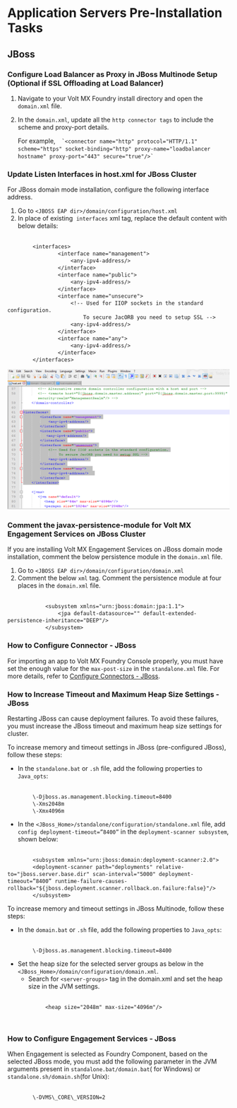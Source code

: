                          


Application Servers Pre-Installation Tasks
==========================================

JBoss
-----

### Configure Load Balancer as Proxy in JBoss Multinode Setup (Optional if SSL Offloading at Load Balancer)

1.  Navigate to your Volt MX Foundry install directory and open the `domain.xml` file.

1.  In the `domain.xml`, update all the `http connector tags` to include the scheme and proxy-port details.
    
    For example,``  
    `<connector name="http" protocol="HTTP/1.1" scheme="https" socket-binding="http" proxy-name="loadbalancer hostname" proxy-port="443" secure="true"/>` ``
    

### Update Listen Interfaces in host.xml for JBoss Cluster

For JBoss domain mode installation, configure the following interface address.

1.  Go to `<JBOSS EAP dir>/domain/configuration/host.xml`
2.  In place of existing  `interfaces` xml tag, replace the default content with below details:

```

        <interfaces>
                <interface name="management">
                    <any-ipv4-address/>
                </interface>
                <interface name="public">
                    <any-ipv4-address/>
                </interface>
                <interface name="unsecure">
                    <!-- Used for IIOP sockets in the standard configuration.
                        To secure JacORB you need to setup SSL -->
                    <any-ipv4-address/>
                </interface>
                <interface name="any">  
                    <any-ipv4-address/>  
                </interface> 
        </interfaces>
```

![](Resources/Images/Cluster/ListenInterfaces_590x371.png)

### Comment the javax-persistence-module for Volt MX Engagement Services on JBoss Cluster

If you are installing Volt MX Engagement Services on JBoss domain mode installation, comment the below persistence module in the `domain.xml` file.

1.  Go to `<JBOSS EAP dir>/domain/configuration/domain.xml`
2.  Comment the below `xml` tag. Comment the persistence module at four places in the `domain.xml` file.

```
            
            <subsystem xmlns="urn:jboss:domain:jpa:1.1">
                <jpa default-datasource="" default-extended-persistence-inheritance="DEEP"/>
            </subsystem> 
```

### How to Configure Connector - JBoss

For importing an app to Volt MX Foundry Console properly, you must have set the enough value for the `max-post-size` in the `standalone.xml` file. For more details, refer to [Configure Connectors - JBoss](../../../Foundry/voltmx_foundry_manual_install_guide/Content/Configuring_Connectors_and_WAR_JBoss.md).

### How to Increase Timeout and Maximum Heap Size Settings - JBoss

Restarting JBoss can cause deployment failures. To avoid these failures, you must increase the JBoss timeout and maximum heap size settings for cluster.

To increase memory and timeout settings in JBoss (pre-configured JBoss), follow these steps:

-  In the `standalone.bat` or `.sh` file, add the following properties to `Java_opts`:
```

        \-Djboss.as.management.blocking.timeout=8400  
        \-Xms2048m  
        \-Xmx4096m
```
-  In the `<JBoss_Home>/standalone/configuration/standalone.xml` file, add `config deployment-timeout=”8400”` in the `deployment-scanner subsystem`, shown below:
```

        <subsystem xmlns="urn:jboss:domain:deployment-scanner:2.0">        
        <deployment-scanner path="deployments" relative-to="jboss.server.base.dir" scan-interval="5000" deployment-timeout=”8400” runtime-failure-causes-rollback="${jboss.deployment.scanner.rollback.on.failure:false}"/>        
        </subsystem>
```

To increase memory and timeout settings in JBoss Multinode, follow these steps:

-  In the `domain.bat` or `.sh` file, add the following properties to `Java_opts`:
```

        \-Djboss.as.management.blocking.timeout=8400
```
-  Set the heap size for the selected server groups as below in the `<JBoss_Home>/domain/configuration/domain.xml`.
    *   Search for `<server-groups>` tag in the domain.xml and set the heap size in the JVM settings.        
```

            <heap size="2048m" max-size="4096m"/>
```

 

### How to Configure Engagement Services - JBoss

When Engagement is selected as Foundry Component, based on the selected JBoss mode, you must add the following parameter in the JVM arguments present in `standalone.bat/domain.bat`( for Windows) or `standalone.sh/domain.sh`(for Unix):
```

        \-DVMS\_CORE\_VERSION=2
```


<!-- WebLogic
--------

### Increase JVM memory for WebLogic Server

For a successful deployment of Volt MX Foundry War files on WebLogic server, increase the Heap Size in WebLogic memory arguments. For more information, refer to [Heap and PermGen Settings](Troubleshooting.md#how-to-configure-heap-and-permgen-size).

### Place MS SQL Server Connector JAR in the WebLogic Server

If you want to install MS SQL Server Database with WebLogic, then you need to manually place the `mssql-jdbc-7.2.2.jre11.jar` file in the WebLogic Server.

To add `mssql-jdbc-7.2.2.jre11.jar` file in the WebLogic Server, follow these steps:

1.  Copy the `mssql-jdbc-7.2.2.jre11.jar` file from the Volt MX Foundry Installation Folder to the `<WL_HOME>/server/lib` folder.
2.  Go to the `<WL_HOME>/user_projects/domains/base_domain/bin` folder and edit the `startWeblogic.sh` file.
3.  Prepend your JAR file to the SAVE_CLASSPATH environment variable. For example:
```

        SAVE_CLASSPATH="${WL_HOME}/server/lib/`mssql-jdbc-7.2.2.jre11.jar`:${CLASSPATH}"
```
4.  If Windows Integrated Auth is enabled, copy the `sqljdbc_auth.dll` file to the `<WL_HOME>/user_projects/domains/base_domain/bin` folder.
5.  Restart the server.

> **_Note:_** **<WL\_HOME>** is the folder in which WebLogic is installed.

### Place Oracle Server Connector JAR in the WebLogic Server

If you want to install Oracle Server Database with WebLogic, then you need to manually place the `ojdbc8.jar` file in the WebLogic Server.

To add the `ojdbc8.jar` file in the WebLogic Server, follow these steps:

1.  Copy the `ojdbc8.jar` file from the Volt MX Foundry Installation Folder to the `<WL_HOME>/server/lib` folder.
2.  Go to the `<WL_HOME>/user_projects/domains/base_domain/bin` folder and edit the `startWeblogic.sh` file.
3.  Prepend your JAR file to the SAVE_CLASSPATH environment variable. For example:
```

        SAVE_CLASSPATH="${WL_HOME}/server/lib/`ojdbc8.jar`:${CLASSPATH}"
```
4.  Restart the server.

> **_Note:_** **<WL\_HOME>** is the folder in which WebLogic is installed.

### Place MySQL Server Connector JAR in the WebLogic Server

If you want to install MySQL Server Database with WebLogic, then you need to manually place the `mysql-connector-java-8.0.12.jar` file in the WebLogic Server.

To add `mysql-connector-java-8.0.12.jar` file in the WebLogic Server, follow these steps:

1.  Copy the `mysql-connector-java-8.0.12.jar` file from the Volt MX Foundry Installation Folder to the `<WL_HOME>/server/lib` folder.
2.  Go to the `<WL_HOME>/user_projects/domains/base_domain/bin` folder and edit the `startWeblogic.sh` file.
3.  Prepend your JAR file to the SAVE_CLASSPATH environment variable. For example:
```

        SAVE_CLASSPATH="${WL_HOME}/server/lib/`mysql-connector-java-8.0.12.jar`:${CLASSPATH}"
```
4.  Restart the server.

> **_Note:_** **<WL\_HOME>** is the folder in which WebLogic is installed.

### Configure Hibernate Dialect in WebLogic (only for WebLogic)

For the Engagement Services to work with Oracle DB, set the following parameter in `setDomainEnv.sh` and run `setDomainEnv.sh` before starting the WebLogic server.

`-Dhibernate.dialect=org.hibernate.dialect.Oracle10gDialect`

### How to Configure Engagement Services - WebLogic

When Engagement is selected as Foundry Component, you must add the following parameter in the JVM arguments present in `domain-name\StartWebLogic.cmd` (for Windows) or `domain-name\StartWebLogic.sh` (for Unix):

`\-DVMS\_CORE\_VERSION=2`
```

    “com.ibm.websphere.jaxrs.server.DisableIBMJAXRSEngine=true”
```
 -->
